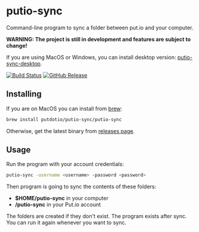 putio-sync
==========

Command-line program to sync a folder between put.io and your computer.

**WARNING: The project is still in development and features are subject to change!**

If you are using MacOS or Windows, you can install desktop version: [putio-sync-desktop](https://github.com/putdotio/putio-sync-desktop).

[![Build Status](https://travis-ci.org/putdotio/putio-sync.svg?branch=v2)](https://travis-ci.org/putdotio/putio-sync)
[![GitHub Release](https://img.shields.io/github/release/putdotio/putio-sync.svg)](https://github.com/putdotio/putio-sync/releases)

Installing
----------

If you are on MacOS you can install from [brew](https://brew.sh/):
```sh
brew install putdotio/putio-sync/putio-sync
```

Otherwise, get the latest binary from [releases page](https://github.com/putdotio/putio-sync/releases).

Usage
-----

Run the program with your account credentials:
```sh
putio-sync -username <username> -password <password>
```

Then program is going to sync the contents of these folders:
- **$HOME/putio-sync** in your computer
- **/putio-sync** in your Put.io account

The folders are created if they don't exist.
The program exists after sync.
You can run it again whenever you want to sync.
